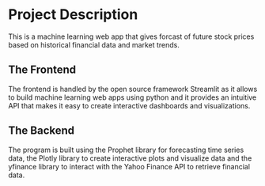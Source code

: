 # Project Description
This is a machine learning web app that gives forcast of future stock prices based on historical financial data and market trends.

## The Frontend
The frontend is handled by the open source framework Streamlit as it allows to build machine learning web apps using python and it provides an intuitive API that makes it 
easy to create interactive dashboards and visualizations.

## The Backend
The program is built using the Prophet library for forecasting time series data, the Plotly library to create interactive plots and visualize
data and the yfinance library to interact with the Yahoo Finance API to retrieve financial data.



